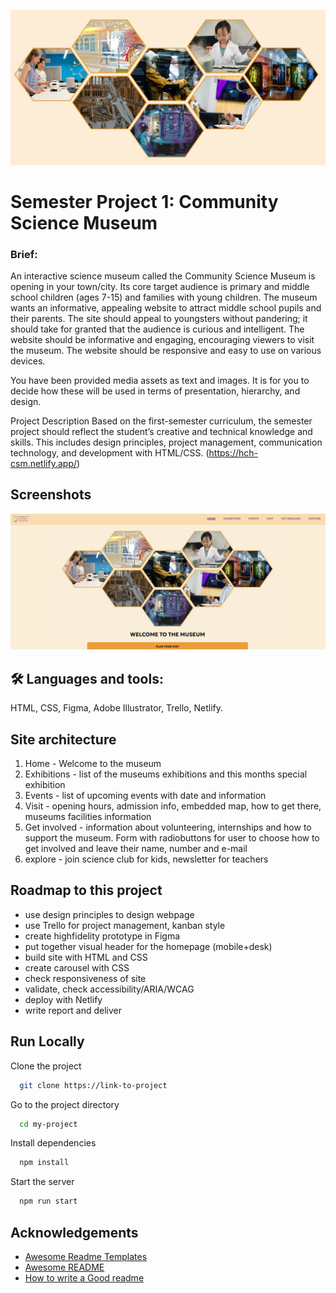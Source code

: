 ![](/images/screenshot-csm-hexagon.png)
# Semester Project 1: Community Science Museum

### Brief:
An interactive science museum called the Community Science Museum is opening in your town/city. Its core target audience is primary and middle school children (ages 7-15) and families with young children. The museum wants an informative, appealing website to attract middle school pupils and their parents. The site should appeal to youngsters without pandering; it should take for granted that the audience is curious and intelligent. The website should be informative and engaging, encouraging viewers to visit the museum. The website should be responsive and easy to use on various devices.

You have been provided media assets as text and images. It is for you to decide how these will be used in terms of presentation, hierarchy, and design.

Project Description Based on the first-semester curriculum, the semester project should reflect the student’s creative and technical knowledge and skills. This includes design principles, project management, communication technology, and development with HTML/CSS. (https://hch-csm.netlify.app/)

## Screenshots

![Screenshot](/images/Screenshot-CSM.png)

## 🛠 Languages and tools:

HTML, CSS, Figma, Adobe Illustrator, Trello, Netlify.

## Site architecture

1. Home - Welcome to the museum
2. Exhibitions - list of the museums exhibitions and this months special exhibition
3. Events - list of upcoming events with date and information
4. Visit - opening hours, admission info, embedded map, how to get there, museums facilities information
5. Get involved - information about volunteering, internships and how to support the museum. Form with radiobuttons for user to choose how to get involved and leave their name, number and e-mail
6. explore - join science club for kids, newsletter for teachers

## Roadmap to this project

- use design principles to design webpage
- use Trello for project management, kanban style
- create highfidelity prototype in Figma
- put together visual header for the homepage (mobile+desk)
- build site with HTML and CSS
- create carousel with CSS
- check responsiveness of site
- validate, check accessibility/ARIA/WCAG
- deploy with Netlify
- write report and deliver

## Run Locally

Clone the project

```bash
  git clone https://link-to-project
```

Go to the project directory

```bash
  cd my-project
```

Install dependencies

```bash
  npm install
```

Start the server

```bash
  npm run start
```

## Acknowledgements

- [Awesome Readme Templates](https://awesomeopensource.com/project/elangosundar/awesome-README-templates)
- [Awesome README](https://github.com/matiassingers/awesome-readme)
- [How to write a Good readme](https://bulldogjob.com/news/449-how-to-write-a-good-readme-for-your-github-project)
